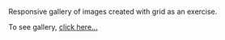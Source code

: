 Responsive gallery of images created with grid as an exercise.

To see gallery, [click here...](https://vic-teshua.github.io/gallery-grid)
